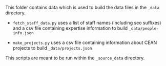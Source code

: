 This folder contains data which is used to build the data files in the `_data` directory.

- `fetch_staff_data.py` uses a list of staff names (including seo suffixes) and a csv file containing expertise information to build `_data/people-info.json`

- `make_projects.py` uses a csv file containing information about CEAN projects to build `_data/projects.json`

This scripts are meant to be run within the `_source_data` directory.
